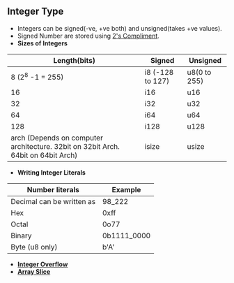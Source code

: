 ## Integer Type
- Integers can be signed(-ve, +ve  both) and unsigned(takes +ve values).
- Signed Number are stored using [2's Compliment](/Languages/Programming_Languages/C/Bitwise/Representation_of_Numbers).
- **Sizes of Integers**

|Length(bits)|Signed|Unsigned|
|---|---|---|
|8  (2<sup>8</sup> -1 = 255)|i8 (-128 to 127)|u8(0 to 255)|
|16 |i16|	u16|
|32	|i32	|u32|
|64	|i64	|u64|
|128	|i128	|u128|
|arch (Depends on computer architecture. 32bit on 32bit Arch. 64bit on 64bit Arch)	|isize	|usize|

- **Writing Integer Literals**

|Number literals|	Example|
|---|---|
|Decimal can be written as|98_222|
|Hex	|0xff|
|Octal	|0o77|
|Binary	|0b1111_0000|
|Byte (u8 only)|	b'A'|

- **[Integer Overflow](Integer_Overflow)**
- **[Array Slice](Array_Slice)**
